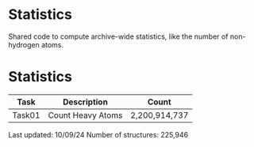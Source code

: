 # Statistics
Shared code to compute archive-wide statistics, like the number of non-hydrogen atoms.

# Statistics
| Task   | Description       | Count         |
|--------|-------------------|---------------|
| Task01 | Count Heavy Atoms | 2,200,914,737 |

Last updated: 10/09/24
Number of structures: 225,946